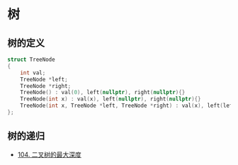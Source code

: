 # 树

## 树的定义

```cpp
struct TreeNode
{
    int val;
    TreeNode *left;
    TreeNode *right;
    TreeNode() : val(0), left(nullptr), right(nullptr){} 
    TreeNode(int x) : val(x), left(nullptr), right(nullptr){} 
    TreeNode(int x, TreeNode *left, TreeNode *right) : val(x), left(left), right(right){}
};

```

## 树的递归

* [104. 二叉树的最大深度](https://leetcode-cn.com/problems/maximum-depth-of-binary-tree/)


